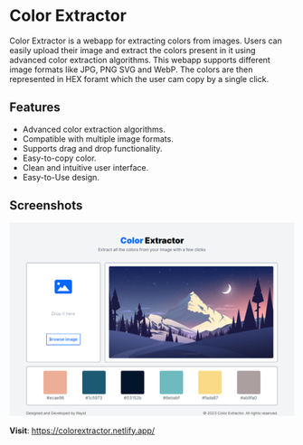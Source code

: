 # Color Extractor
Color Extractor is a webapp for extracting colors from images. Users can easily upload their image and extract the colors present in it using advanced color extraction algorithms. This webapp supports different image formats like JPG, PNG SVG and WebP. The colors are then represented in HEX foramt which the user cam copy by a single click.

## Features
- Advanced color extraction algorithms.
- Compatible with multiple image formats.
- Supports drag and drop functionality.
- Easy-to-copy color.
- Clean and intuitive user interface.
- Easy-to-Use design.

## Screenshots
![Screenshot](./assets/screenshot.png)

**Visit**: https://colorextractor.netlify.app/
